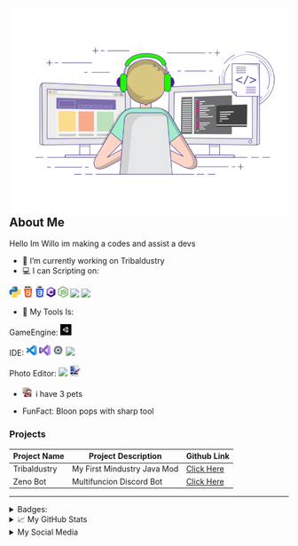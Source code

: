 <img align="right" alt="GIF" src="https://raw.githubusercontent.com/devSouvik/devSouvik/master/gif3.gif" width="500"/>

## About Me
Hello Im Willo 
im making a codes and assist a devs

- 🔭 I’m currently working on Tribaldustry
- 💻 I can Scripting on: 

<code><img height="20" src="https://raw.githubusercontent.com/WilloIzCitron/WilloIzCitron/447d57790bc691f7d3cfd303ee6826543d14d1e9/Python-logo-notext.svg"></code>
<code><img height="20" src="https://raw.githubusercontent.com/WilloIzCitron/WilloIzCitron/447d57790bc691f7d3cfd303ee6826543d14d1e9/HTML5_Logo.svg"></code>
<code><img height="20" src="https://github.com/WilloIzCitron/WilloIzCitron/blob/main/CSS3_logo_and_wordmark.svg.png?raw=true"></code>
<code><img height="20" src="https://raw.githubusercontent.com/WilloIzCitron/WilloIzCitron/main/800px-C_Sharp_logo.svg.png"></code>
<code><img height="20" src="https://raw.githubusercontent.com/WilloIzCitron/readme-profile-source/main/nodejs-seeklogo.com.svg"></code>
<code><img height="20" src="https://upload.wikimedia.org/wikipedia/commons/thumb/6/6a/JavaScript-logo.png/600px-JavaScript-logo.png"></code>
<code><img height="20" src="https://cdn.iconscout.com/icon/free/png-512/java-43-569305.png"></code>

- 🔧 My Tools Is:

GameEngine: 
<code><a href="https://unity.com/"><img height="20" src="https://github.com/WilloIzCitron/WilloIzCitron/blob/main/unity-tab-square-black.png?raw=true"></a></code>

IDE: 
<code><a href="https://code.visualstudio.com/download"><img height="20" src="https://raw.githubusercontent.com/WilloIzCitron/WilloIzCitron/main/vs-code-responsive-01-1.png"></a></code>
<code><a href="https://visualstudio.microsoft.com/downloads/"><img height="20" src="https://raw.githubusercontent.com/WilloIzCitron/WilloIzCitron/e4154f02d0501767f094f6cdba02235d2c14d218/BrandVisualStudioWin2019-3.svg"></a></code>
<code><a href="https://repl.it"><img height="20" src="https://raw.githubusercontent.com/WilloIzCitron/WilloIzCitron/main/Repl.it_logo.svg"></a></code>
<code><a href="https://www.jetbrains.com/idea/"><img height="20" src="https://raw.githubusercontent.com/JetBrains/intellij-community/master/platform/icons/src/idea_CE.ico"></a></code>

Photo Editor:
<code><a href="https://www.adobe.com/products/photoshop.html"><img height="20" src="https://upload.wikimedia.org/wikipedia/commons/thumb/a/af/Adobe_Photoshop_CC_icon.svg/800px-Adobe_Photoshop_CC_icon.svg.png"></a></code>
<code><a href="https://www.getpaint.net/"><img height="20" src="https://github.com/WilloIzCitron/WilloIzCitron/blob/main/Cuplikan%20layar%202020-10-20%20101505.png?raw=true"></a></code>

- <img src="https://github.com/WilloIzCitron/WilloIzCitron/blob/main/ezgif.com-gif-maker.gif?raw=true" width="20" height="20"/> i have 3 pets

- FunFact: Bloon pops with sharp tool

### Projects
| Project Name | Project Description         | Github Link                                                 |
|--------------|-----------------------------|-------------------------------------------------------------|
| Tribaldustry | My First Mindustry Java Mod | [Click Here](https://github.com/WilloIzCitron/Tribaldustry) |
| Zeno Bot     | Multifuncion Discord Bot    | [Click Here](https://github.com/WilloIzCitron/zeno-bot)     |

---

<details>
  <summary>Badges:</summary>
  
![](https://visitor-badge.glitch.me/badge?page_id=Willoizcitron)

<a href="https://dev.to/willoizcitron">
  <img src="https://d2fltix0v2e0sb.cloudfront.net/dev-badge.svg" alt="Tegas Aziz's DEV Profile" height="30" width="30">
</a>
  
</details>

<details>
<summary>📈 My GitHub Stats</summary>

![WilloIzCitron's github stats](https://github-readme-stats.vercel.app/api?username=WilloIzCitron&show_icons=true&theme=radical)

![Top Langs](https://github-readme-stats.vercel.app/api/top-langs/?username=WilloIzCitron&layout=compact&theme=radical)

![oh no GitHub metrics](https://metrics.lecoq.io/WilloIzCitron)

[![trophy](https://github-profile-trophy.vercel.app/?username=willoizcitron)](https://github.com/ryo-ma/github-profile-trophy)

[![a steak](https://github-readme-streak-stats.herokuapp.com/?user=willoizcitron)
</details>

<details>
  <summary> My Social Media</summary>

Itch | [Click Here](https://willodev.itch.io/) Discord | [Join Here](https://discord.gg/ZyB4Zcg) 
</details>
